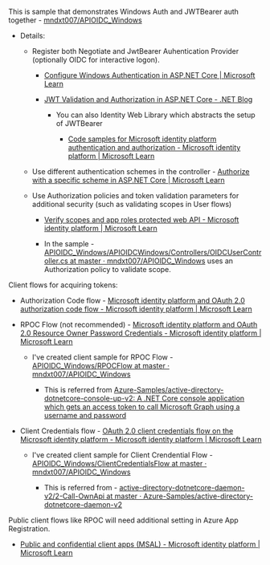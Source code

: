 
This is sample that demonstrates Windows Auth and JWTBearer auth together - [mndxt007/APIOIDC_Windows](https://github.com/mndxt007/APIOIDC_Windows)

-   Details:
    
    -   Register both Negotiate and JwtBearer Auhentication Provider (optionally OIDC for interactive logon).
        
        -   [Configure Windows Authentication in ASP.NET Core | Microsoft Learn](https://learn.microsoft.com/en-us/aspnet/core/security/authentication/windowsauth?view=aspnetcore-9.0&tabs=visual-studio)
            
        -   [JWT Validation and Authorization in ASP.NET Core - .NET Blog](https://devblogs.microsoft.com/dotnet/jwt-validation-and-authorization-in-asp-net-core/)
            
            -   You can also Identity Web Library which abstracts the setup of JWTBearer
                
                -   [Code samples for Microsoft identity platform authentication and authorization - Microsoft identity platform | Microsoft Learn](https://learn.microsoft.com/en-us/entra/identity-platform/sample-v2-code?tabs=apptype)
                    
                
    -   Use different authentication schemes in the controller - [Authorize with a specific scheme in ASP.NET Core | Microsoft Learn](https://learn.microsoft.com/en-us/aspnet/core/security/authorization/limitingidentitybyscheme?view=aspnetcore-9.0)
        
    -   Use Authorization policies and token validation parameters for additional security (such as validating scopes in User flows)
        
        -   [Verify scopes and app roles protected web API - Microsoft identity platform | Microsoft Learn](https://learn.microsoft.com/en-us/entra/identity-platform/scenario-protected-web-api-verification-scope-app-roles?tabs=aspnetcore)
            
        -   In the sample - [APIOIDC_Windows/APIOIDCWindows/Controllers/OIDCUserController.cs at master · mndxt007/APIOIDC_Windows](https://github.com/mndxt007/APIOIDC_Windows/blob/master/APIOIDCWindows/Controllers/OIDCUserController.cs) uses an Authorization policy to validate scope.
            

Client flows for acquiring tokens:

-   Authorization Code flow - [Microsoft identity platform and OAuth 2.0 authorization code flow - Microsoft identity platform | Microsoft Learn](https://learn.microsoft.com/en-us/entra/identity-platform/v2-oauth2-auth-code-flow)
    
-   RPOC Flow (not recommended) - [Microsoft identity platform and OAuth 2.0 Resource Owner Password Credentials - Microsoft identity platform | Microsoft Learn](https://learn.microsoft.com/en-us/entra/identity-platform/v2-oauth-ropc)
    
    -   I've created client sample for RPOC Flow - [APIOIDC_Windows/RPOCFlow at master · mndxt007/APIOIDC_Windows](https://github.com/mndxt007/APIOIDC_Windows/tree/master/RPOCFlow)
        
        -   This is referred from [Azure-Samples/active-directory-dotnetcore-console-up-v2: A .NET Core console application which gets an access token to call Microsoft Graph using a username and password](https://github.com/azure-samples/active-directory-dotnetcore-console-up-v2)
            
-   Client Credentials flow - [OAuth 2.0 client credentials flow on the Microsoft identity platform - Microsoft identity platform | Microsoft Learn](https://learn.microsoft.com/en-us/entra/identity-platform/v2-oauth2-client-creds-grant-flow)
    
    -   I've created client sample for Client Crendential Flow - [APIOIDC_Windows/ClientCredentialsFlow at master · mndxt007/APIOIDC_Windows](https://github.com/mndxt007/APIOIDC_Windows/tree/master/ClientCredentialsFlow)
        
        -   This is referred from - [active-directory-dotnetcore-daemon-v2/2-Call-OwnApi at master · Azure-Samples/active-directory-dotnetcore-daemon-v2](https://github.com/Azure-Samples/active-directory-dotnetcore-daemon-v2/tree/master/2-Call-OwnApi)
            

Public client flows like RPOC will need additional setting in Azure App Registration.

-   [Public and confidential client apps (MSAL) - Microsoft identity platform | Microsoft Learn](https://learn.microsoft.com/en-us/entra/identity-platform/msal-client-applications)
